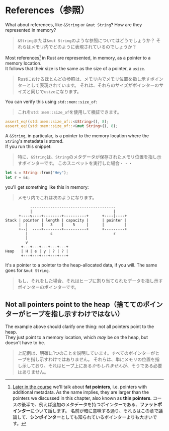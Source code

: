 # References（参照）

What about references, like `&String` or `&mut String`? How are they represented in memory?

> `&String`または`&mut String`のような参照についてはどうでしょうか？
> それらはメモリ内でどのように表現されているのでしょうか？

Most references[^fat] in Rust are represented, in memory, as a pointer to a memory location.\
It follows that their size is the same as the size of a pointer, a `usize`.

> Rustにおけるほとんどの参照は、メモリ内でメモリ位置を指し示すポインターとして表現されています。
> それは、それらのサイズがポインターのサイズと同じで`usize`になります。

You can verify this using `std::mem::size_of`:

> これを`std::mem::size_of`を使用して検証できます。

```rust
assert_eq!(std::mem::size_of::<&String>(), 8);
assert_eq!(std::mem::size_of::<&mut String>(), 8);
```

A `&String`, in particular, is a pointer to the memory location where the `String`'s metadata is stored.\
If you run this snippet:

> 特に、`&String`は、`String`のメタデータが保存されたメモリ位置を指し示すポインターです。
> このスニペットを実行した場合・・・

```rust
let s = String::from("Hey");
let r = &s;
```

you'll get something like this in memory:

> メモリ内でこれは次のようになります。

```text
           --------------------------------------
           |                                    |
      +----v----+--------+----------+      +----|----+
Stack | pointer | length | capacity |      | pointer |
      |  |      |   3    |    5     |      |         |
      +--|  ----+--------+----------+      +---------+
         |          s                           r
         |
         v
       +---+---+---+---+---+
Heap   | H | e | y | ? | ? |
       +---+---+---+---+---+
```

It's a pointer to a pointer to the heap-allocated data, if you will.
The same goes for `&mut String`.

> もし、それをした場合、それはヒープに割り当てられたデータを指し示すポインターのポインターです。

## Not all pointers point to the heap（捨ててのポインターがヒープを指し示すわけではない）

The example above should clarify one thing: not all pointers point to the heap.\
They just point to a memory location, which _may_ be on the heap, but doesn't have to be.

> 上記例は、明確に1つのことを説明しています。すべてのポインターがヒープを指し示すわけではありません。
> それらは、単にメモリの位置を指し示しており、それはヒープ上にある*かもしれません*が、そうである必要はありません。

[^fat]: [Later in the course](../04_traits/06_str_slice.md) we'll talk about **fat pointers**,
i.e. pointers with additional metadata. As the name implies, they are larger than
the pointers we discussed in this chapter, also known as **thin pointers**.
コースの後半で、例えば追加のメタデータを持つポインターである、**ファットポインター**について話します。
名前が暗に意味する通り、それらはこの章で議論して、**シンポインター**としても知られているポインターよりも大きいです。

